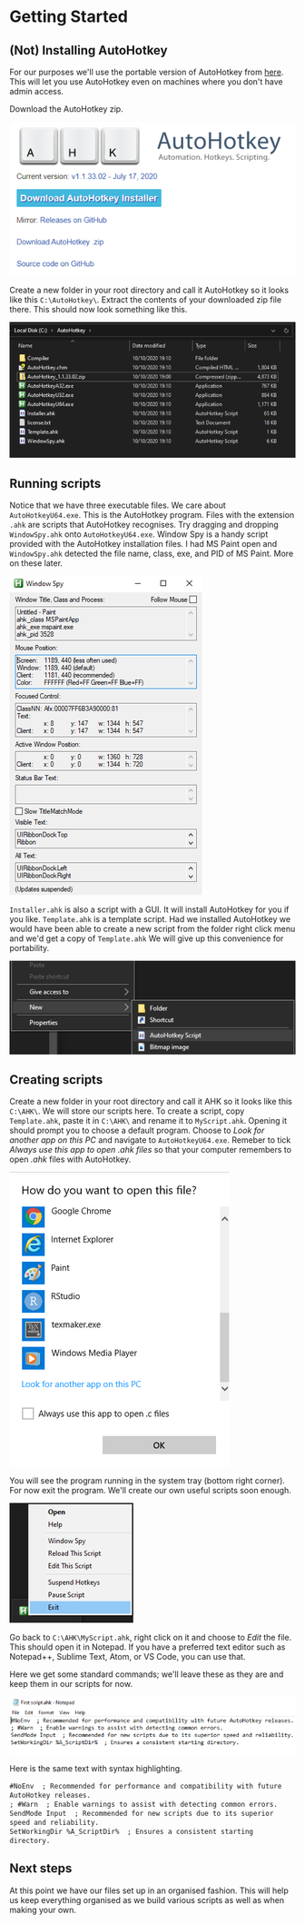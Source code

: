 # Getting Started

## (Not) Installing AutoHotkey

For our purposes we'll use the portable version of AutoHotkey from [here](https://www.autohotkey.com/download/).
This will let you use AutoHotkey even on machines where you don't have admin access.

Download the AutoHotkey zip.

![](AutoHotkey_download_page.png)

Create a new folder in your root directory and call it AutoHotkey so it looks like this `C:\AutoHotkey\`.
Extract the contents of your downloaded zip file there. 
This should now look something like this.

![](Unzipped.png)

## Running scripts

Notice that we have three executable files. 
We care about `AutoHotkeyU64.exe`.
This is the AutoHotkey program.
Files with the extension `.ahk` are scripts that AutoHotkey recognises. 
Try dragging and dropping `WindowSpy.ahk` onto `AutoHotkeyU64.exe`.
Window Spy is a handy script provided with the AutoHotkey installation files. 
I had MS Paint open and `WindowSpy.ahk` detected the file name, class, exe, and PID of MS Paint. 
More on these later.

![](WindowSpy.png)

`Installer.ahk` is also a script with a GUI. 
It will install AutoHotkey for you if you like. 
`Template.ahk` is a template script. 
Had we installed AutoHotkey we would have been able to create a new script from the folder right click menu and we'd get a copy of `Template.ahk`
We will give up this convenience for portability. 

![](AHK_right_click_menu.png)

## Creating scripts

Create a new folder in your root directory and call it AHK so it looks like this `C:\AHK\`. 
We will store our scripts here. 
To create a script, copy `Template.ahk`, paste it in `C:\AHK\` and rename it to `MyScript.ahk`.
Opening it should prompt you to choose a default program. 
Choose to _Look for another app on this PC_ and navigate to `AutoHotkeyU64.exe`.
Remeber to tick _Always use this app to open .ahk files_ so that your computer remembers to open _.ahk_ files with AutoHotkey.

![](Choose_program.png)

You will see the program running in the system tray (bottom right corner). 
For now exit the program. 
We'll create our own useful scripts soon enough. 

![](Exit_script.png)

Go back to `C:\AHK\MyScript.ahk`, right click on it and choose to _Edit_ the file.
This should open it in Notepad. 
If you have a preferred text editor such as Notepad++, Sublime Text, Atom, or VS Code, you can use that.

Here we get some standard commands; we'll leave these as they are and keep them in our scripts for now. 

![](MyScript.png)

Here is the same text with syntax highlighting.

```ahk
#NoEnv  ; Recommended for performance and compatibility with future AutoHotkey releases.
; #Warn  ; Enable warnings to assist with detecting common errors.
SendMode Input  ; Recommended for new scripts due to its superior speed and reliability.
SetWorkingDir %A_ScriptDir%  ; Ensures a consistent starting directory.
```

## Next steps

At this point we have our files set up in an organised fashion. 
This will help us keep everything organised as we build various scripts as well as when making your own. 
